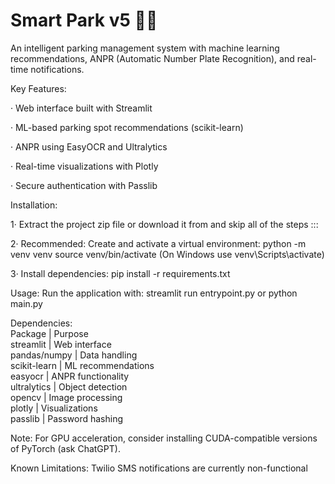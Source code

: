 # Smart Park v5 🚗💡

An intelligent parking management system with machine learning recommendations, ANPR (Automatic Number Plate Recognition), and real-time notifications.

Key Features:

   · Web interface built with Streamlit

   · ML-based parking spot recommendations (scikit-learn)

   · ANPR using EasyOCR and Ultralytics

   · Real-time visualizations with Plotly

   · Secure authentication with Passlib


Installation:

   1· Extract the project zip file or download it from and skip all of the steps :::

   2· Recommended: Create and activate a virtual environment:
            python -m venv venv
         source venv/bin/activate (On Windows use venv\Scripts\activate)

   3· Install dependencies:
            pip install -r requirements.txt

Usage:
Run the application with:
streamlit run entrypoint.py or python main.py

Dependencies:           
Package        |      Purpose             
streamlit      |      Web interface             
pandas/numpy   |      Data handling             
scikit-learn   |      ML recommendations             
easyocr	       |      ANPR functionality             
ultralytics    |      Object detection             
opencv	       |      Image processing             
plotly	       |      Visualizations             
passlib        |      Password hashing             

Note: For GPU acceleration, consider installing CUDA-compatible versions of PyTorch (ask ChatGPT).

Known Limitations:
Twilio SMS notifications are currently non-functional
